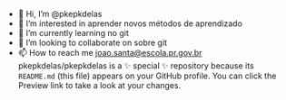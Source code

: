 - 👋 Hi, I’m @pkepkdelas
- 👀 I’m interested in aprender novos métodos de aprendizado
- 🌱 I’m currently learning no git
- 💞️ I’m looking to collaborate on sobre git
- 📫 How to reach me joao.santa@escola.pr.gov.br
pkepkdelas/pkepkdelas is a ✨ special ✨ repository because its `README.md` (this file) appears on your GitHub profile.
You can click the Preview link to take a look at your changes.
